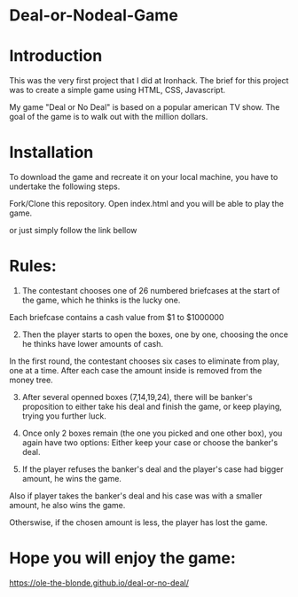 # Deal-or-Nodeal-Game

# Introduction

This was the very first project that I did at Ironhack. The brief for this project was to create a simple game using HTML, CSS, Javascript.

My game "Deal or No Deal" is based on a popular american TV show. The goal of the game is to walk out with the million dollars.

# Installation

To download the game and recreate it on your local machine, you have to undertake the following steps.

Fork/Clone this repository.
Open index.html and you will be able to play the game.

or just simply follow the link bellow

# Rules:

1. The contestant chooses one of 26 numbered briefcases at the start of the game, which he thinks is the lucky one.

Each briefcase contains a cash value from $1 to $1000000

2. Then the player starts to open the boxes, one by one, choosing the once he thinks have lower amounts of cash.

In the first round, the contestant chooses six cases to eliminate from play, one at a time. After each case the amount inside is removed from the money tree.

3. After several openned boxes (7,14,19,24), there will be banker's proposition to either take his deal and finish the game, or keep playing, trying you further luck.

4. Once only 2 boxes remain (the one you picked and one other box), you again have two options:
   Either keep your case or choose the banker's deal.

5. If the player refuses the banker's deal and the player's case had bigger amount, he wins the game.

Also if player takes the banker's deal and his case was with a smaller amount, he also wins the game.

Otherswise, if the chosen amount is less, the player has lost the game.

# Hope you will enjoy the game:

https://ole-the-blonde.github.io/deal-or-no-deal/
